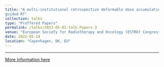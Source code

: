 ```yaml
---
title: "A multi-institutional retrospective deformable dose accumulation analysis for MR-
guided RT"
collection: talks
type: "Proffered Papers"
permalink: /talks/2023-05-01-talk-Papers-3
venue: "European SocieTy for Radiotherapy and Oncology (ESTRO) Congress"
date: 2022-05-14
location: "Copenhagen, DK, EU"
---
```


---
[More information here](https://www.estro.org/Congresses/ESTRO-2023/1450/doseaccumulationanddoseprediction/13432/amulti-institutionalretrospectivedeformabledoseacc)


